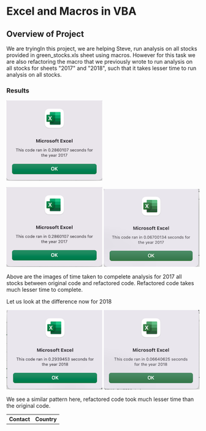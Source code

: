 # Excel and Macros in VBA

## Overview of Project
We are tryingIn this project, we are helping Steve, run analysis on all stocks provided in green_stocks.xls sheet using macros. However for this task we are also refactoring the macro that we previously wrote to run analysis on all stocks for sheets "2017" and "2018", such that it takes lesser time to run analysis on all stocks.

### Results

<table>
  <tr>
    <p float="left">
    <img src="Resources/VBA_2017_Pop_Up_Not_Refactored.png" width="250" />
    </p>  
    <th>Contact</th>
    <th>Country</th>
  </tr>
<p float="left">
  <img src="Resources/VBA_2017_Pop_Up_Not_Refactored.png" width="250" />
  <img src="Resources/VBA_Challenge_2017_Pop_Up.png" width="250" /> 
</p>

Above are the images of time taken to compelete analysis for 2017 all stocks between original code and refactored code. 
Refactored code takes much lesser time to complete.

Let us look at the difference now for 2018


<p float="left">
  <img src="Resources/VBA_2018_Pop_Up_Not_Refactored.png" width="250" />
  <img src="Resources/VBA_Challenge_2018_Pop_Up.png" width="250" /> 
</p>

We see a similar pattern here, refactored code took much lesser time than the original code.




